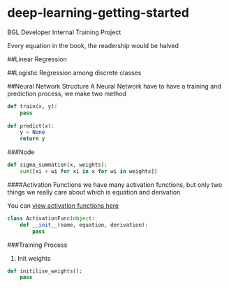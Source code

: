# deep-learning-getting-started
BGL Developer Internal Training Project

Every equation in the book, the readership would be halved
[<A Brief History of Time>](https://en.wikipedia.org/wiki/A_Brief_History_of_Time)

##Linear Regression


##Logistic Regression among discrete classes


##Neural Network Structure
A Neural Network have to have a training and prediction process, we make two method
```python
def train(x, y):
    pass
    
def predict(x):
    y = None
    return y
```

###Node
```python
def sigma_summation(x, weights):
    sum([xi + wi for xi in x for wi in weights])
```

####Activation Functions
we have many activation functions, but only two things we really care about which is 
equation and derivation

You can [view activation functions here](https://en.wikipedia.org/wiki/Activation_function)

```python
class ActivationFunc(object:
    def __init__(name, equation, derivation):
        pass
```

###Training Process
1. Init weights
```python
def initilise_weights():
    pass
```